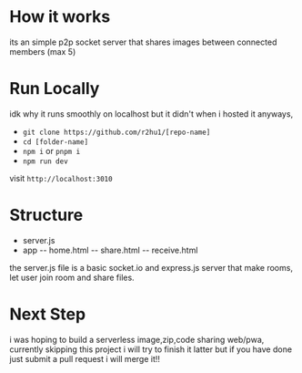 # How it works
its an simple p2p socket server that shares images between connected members (max 5)

# Run Locally
idk why it runs smoothly on localhost but it didn't when i hosted it anyways,
- `git clone https://github.com/r2hu1/[repo-name]`
- `cd [folder-name]`
- `npm i` or `pnpm i`
- `npm run dev`

visit `http://localhost:3010`

# Structure
- server.js
- app
-- home.html
-- share.html
-- receive.html

the server.js file is a basic socket.io and express.js server that make rooms, let user join room and share files.

# Next Step
i was hoping to build a serverless image,zip,code sharing web/pwa, currently skipping this project i will try to finish it latter but if you have done just submit a pull request i will merge it!!